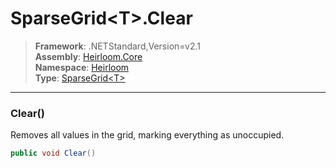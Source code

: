 # SparseGrid\<T>.Clear

> **Framework**: .NETStandard,Version=v2.1  
> **Assembly**: [Heirloom.Core][0]  
> **Namespace**: [Heirloom][0]  
> **Type**: [SparseGrid\<T>][1]  

--------------------------------------------------------------------------------

### Clear()

Removes all values in the grid, marking everything as unoccupied.

```cs
public void Clear()
```

[0]: ../Heirloom.Core.md
[1]: Heirloom.SparseGrid[T].md
